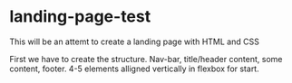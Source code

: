 # landing-page-test
This will be an attemt to create a landing page with HTML and CSS

First we have to create the structure.
Nav-bar, title/header content, some content, footer. 4-5 elements alligned vertically in flexbox for start.
